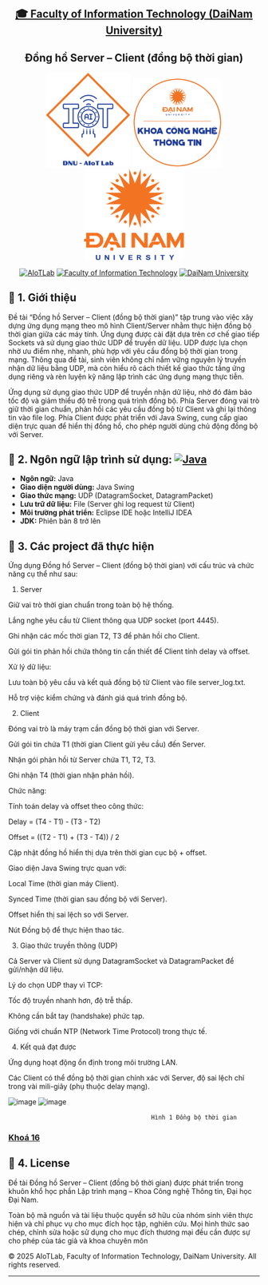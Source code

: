 <h2 align="center">
    <a href="https://dainam.edu.vn/vi/khoa-cong-nghe-thong-tin">
    🎓 Faculty of Information Technology (DaiNam University)
    </a>
</h2>
<h2 align="center">
   Đồng hồ Server – Client (đồng bộ thời gian)
</h2>
<div align="center">
    <p align="center">
        <img src="docs/aiotlab_logo.png" alt="AIoTLab Logo" width="170"/>
        <img src="docs/fitdnu_logo.png" alt="AIoTLab Logo" width="180"/>
        <img src="docs/dnu_logo.png" alt="DaiNam University Logo" width="200"/>
    </p>

[![AIoTLab](https://img.shields.io/badge/AIoTLab-green?style=for-the-badge)](https://www.facebook.com/DNUAIoTLab)
[![Faculty of Information Technology](https://img.shields.io/badge/Faculty%20of%20Information%20Technology-blue?style=for-the-badge)](https://dainam.edu.vn/vi/khoa-cong-nghe-thong-tin)
[![DaiNam University](https://img.shields.io/badge/DaiNam%20University-orange?style=for-the-badge)](https://dainam.edu.vn)

</div>

## 📖 1. Giới thiệu
Đề tài “Đồng hồ Server – Client (đồng bộ thời gian)” tập trung vào việc xây dựng ứng dụng mạng theo mô hình Client/Server nhằm thực hiện đồng bộ thời gian giữa các máy tính. Ứng dụng được cài đặt dựa trên cơ chế giao tiếp Sockets và sử dụng giao thức UDP để truyền dữ liệu. UDP được lựa chọn nhờ ưu điểm nhẹ, nhanh, phù hợp với yêu cầu đồng bộ thời gian trong mạng. Thông qua đề tài, sinh viên không chỉ nắm vững nguyên lý truyền nhận dữ liệu bằng UDP, mà còn hiểu rõ cách thiết kế giao thức tầng ứng dụng riêng và rèn luyện kỹ năng lập trình các ứng dụng mạng thực tiễn.

Ứng dụng sử dụng giao thức UDP để truyền nhận dữ liệu, nhờ đó đảm bảo tốc độ và giảm thiểu độ trễ trong quá trình đồng bộ. 
Phía Server đóng vai trò giữ thời gian chuẩn, phản hồi các yêu cầu đồng bộ từ Client và ghi lại thông tin vào file log. 
Phía Client được phát triển với Java Swing, cung cấp giao diện trực quan để hiển thị đồng hồ, cho phép người dùng chủ động đồng bộ với Server.
## 🔧 2. Ngôn ngữ lập trình sử dụng: [![Java](https://img.shields.io/badge/Java-007396?style=for-the-badge&logo=java&logoColor=white)](https://www.java.com/)
- **Ngôn ngữ:** Java  
- **Giao diện người dùng:** Java Swing  
- **Giao thức mạng:** UDP (DatagramSocket, DatagramPacket)  
- **Lưu trữ dữ liệu:** File (Server ghi log request từ Client)  
- **Môi trường phát triển:** Eclipse IDE hoặc IntelliJ IDEA  
- **JDK:** Phiên bản 8 trở lên

## 🚀 3. Các project đã thực hiện
Ứng dụng Đồng hồ Server – Client (đồng bộ thời gian) với cấu trúc và chức năng cụ thể như sau:
1. Server

Giữ vai trò thời gian chuẩn trong toàn bộ hệ thống.

Lắng nghe yêu cầu từ Client thông qua UDP socket (port 4445).

Ghi nhận các mốc thời gian T2, T3 để phản hồi cho Client.

Gửi gói tin phản hồi chứa thông tin cần thiết để Client tính delay và offset.

Xử lý dữ liệu:

Lưu toàn bộ yêu cầu và kết quả đồng bộ từ Client vào file server_log.txt.

Hỗ trợ việc kiểm chứng và đánh giá quá trình đồng bộ.

2. Client

Đóng vai trò là máy trạm cần đồng bộ thời gian với Server.

Gửi gói tin chứa T1 (thời gian Client gửi yêu cầu) đến Server.

Nhận gói phản hồi từ Server chứa T1, T2, T3.

Ghi nhận T4 (thời gian nhận phản hồi).

Chức năng:

Tính toán delay và offset theo công thức:

Delay = (T4 - T1) - (T3 - T2)

Offset = ((T2 - T1) + (T3 - T4)) / 2

Cập nhật đồng hồ hiển thị dựa trên thời gian cục bộ + offset.

Giao diện Java Swing trực quan với:

Local Time (thời gian máy Client).

Synced Time (thời gian sau đồng bộ với Server).

Offset hiển thị sai lệch so với Server.

Nút Đồng bộ để thực hiện thao tác.

3. Giao thức truyền thông (UDP)

Cả Server và Client sử dụng DatagramSocket và DatagramPacket để gửi/nhận dữ liệu.

Lý do chọn UDP thay vì TCP:

Tốc độ truyền nhanh hơn, độ trễ thấp.

Không cần bắt tay (handshake) phức tạp.

Giống với chuẩn NTP (Network Time Protocol) trong thực tế.

4. Kết quả đạt được

Ứng dụng hoạt động ổn định trong môi trường LAN.

Các Client có thể đồng bộ thời gian chính xác với Server, độ sai lệch chỉ trong vài mili-giây (phụ thuộc delay mạng).

<img width="485" height="236" alt="image" src="https://github.com/user-attachments/assets/54f625a9-51cb-4870-8a6b-cb09184212b2" />
<img width="324" height="175" alt="image" src="https://github.com/user-attachments/assets/70be56c6-e42d-4b0b-875f-e97e4ad35494" />

                                            Hình 1 Đồng bộ thời gian

### [Khoá 16](./docs/projects/K16/README.md)

## 📝 4. License
Đề tài Đồng hồ Server – Client (đồng bộ thời gian) được phát triển trong khuôn khổ học phần Lập trình mạng – Khoa Công nghệ Thông tin, Đại học Đại Nam.

Toàn bộ mã nguồn và tài liệu thuộc quyền sở hữu của nhóm sinh viên thực hiện và chỉ phục vụ cho mục đích học tập, nghiên cứu.
Mọi hình thức sao chép, chỉnh sửa hoặc sử dụng cho mục đích thương mại đều cần được sự cho phép của tác giả và khoa chuyên môn

© 2025 AIoTLab, Faculty of Information Technology, DaiNam University. All rights reserved.

---
